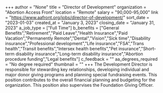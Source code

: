 +++
author = "None"
title = "Director of Development"
organization = "Abortion Access Front"
location = "Remote"
salary = "90,000-95,000"
link = "https://www.aafront.org/jobs/director-of-development/"
sort_date = "2023-01-03"
created_at = "January 3, 2023"
closing_date = "January 31, 2023"
a_job_type = ["Full Time"]
b_benefits = ["General Benefits","Retirement","Paid Leave","Health Insurance","Paid Vacation","Permanently Remote","Dental","Vision","Sick time","Disability insurance","Professional development","Life insurance","FSA","Trans health","Transit benefits","Intersex health benefits","Pet insurance","Short-term disability insurance","Long-term disability insurance","Abortion procedure funding","Legal benefits"]
c_feedback = ""
aa_degrees_required = "No degree required"
thumbnail = ""
+++
The Development Director is responsible for stewarding key relationships, developing individual and major donor giving programs and planning special fundraising events. This position contributes to the overall financial planning and budgeting for the organization. This position also supervises the Foundation Giving Officer.